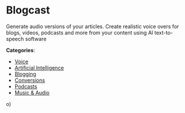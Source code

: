 # Blogcast


Generate audio versions of your articles. Create realistic voice overs for blogs, videos, podcasts and more from your content using AI text-to-speech software



**Categories**:
- [Voice](https://github.com/apis-list/apis-list#voice)
- [Artificial Intelligence](https://github.com/apis-list/apis-list#artificial-intelligence)
- [Blogging](https://github.com/apis-list/apis-list#blogging)
- [Conversions](https://github.com/apis-list/apis-list#conversions)
- [Podcasts](https://github.com/apis-list/apis-list#podcasts)
- [Music & Audio](https://github.com/apis-list/apis-list#music-and-audio)



o)



